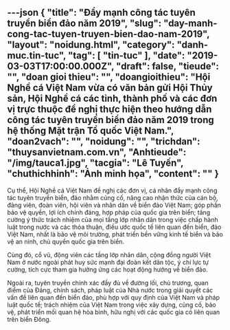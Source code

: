---json
{
    "title": "Đẩy mạnh công tác tuyên truyền biển đảo năm 2019",
    "slug": "day-manh-cong-tac-tuyen-truyen-bien-dao-nam-2019",
    "layout": "noidung.html",
    "category": "danh-muc.tin-tuc",
    "tag": [
        "tin-tuc"
    ],
    "date": "2019-03-03T17:00:00.000Z",
    "draft": false,
    "tieude": "",
    "doan gioi thieu": "",
    "doangioithieu": "Hội Nghề cá Việt Nam vừa có văn bản gửi Hội Thủy sản, Hội Nghề cá các tỉnh, thành phố và các đơn vị trực thuộc đề nghị thực hiện theo hướng dẫn công tác tuyên truyền biển đảo năm 2019 trong hệ thống Mặt trận Tổ quốc Việt Nam.",
    "doan2vach": "",
    "noidung": "",
    "trichdan": "thuysanvietnam.com.vn",
    "Anhtieude": "/img/tauca1.jpg",
    "tacgia": "Lê Tuyến",
    "chuthichhinh": "Ảnh minh họa",
    "__content__": ""
}
---
<p>Cụ thể, Hội Nghề c&aacute; Việt Nam đề nghị c&aacute;c đơn vị, c&aacute; nh&acirc;n đẩy mạnh c&ocirc;ng t&aacute;c tuy&ecirc;n truyền biển, đảo nhằm củng cố, n&acirc;ng cao nhận thức của c&aacute;n bộ, đảng vi&ecirc;n, đo&agrave;n vi&ecirc;n, hội vi&ecirc;n v&agrave; nh&acirc;n d&acirc;n về biển đảo Việt Nam; g&oacute;p phần bảo vệ quyền, lợi &iacute;ch ch&iacute;nh đ&aacute;ng, hợp ph&aacute;p của quốc gia tr&ecirc;n biển; tăng cường &yacute; thức tr&aacute;ch nhiệm của mọi tầng lớp nh&acirc;n d&acirc;n trong việc chấp h&agrave;nh luật trong nước v&agrave; c&aacute;c thỏa thuận, điều ước quốc tế li&ecirc;n quan đến biển, đảo Việt Nam, nhất l&agrave; bảo vệ m&ocirc;i trường, ph&aacute;t triển bền vững kinh tế biển v&agrave; bảo vệ an ninh, chủ quyền quốc gia tr&ecirc;n biển.</p>

<p>C&ugrave;ng đ&oacute;, cổ vũ, động vi&ecirc;n c&aacute;c tầng lớp nh&acirc;n d&acirc;n, cộng đồng người Việt Nam ở nước ngo&agrave;i ph&aacute;t huy sức mạnh đại đo&agrave;n kết d&acirc;n tộc, &yacute; ch&iacute; lực tự cường, t&iacute;ch cực tham gia hưởng ứng c&aacute;c hoạt động hướng về biển đảo.</p>

<p>Ngo&agrave;i ra, tuy&ecirc;n truyền ch&iacute;nh x&aacute;c đầy đủ về đường lối, chủ trương, quan điểm của Đảng, ch&iacute;nh s&aacute;ch, ph&aacute;p luật của Nh&agrave; nước trong giải quyết c&aacute;c vấn đề li&ecirc;n quan đến biển đảo, ph&ugrave; hợp với quy định của Việt Nam v&agrave; ph&aacute;p luật quốc tế; tr&aacute;ch nhiệm của Việt Nam trong việc x&acirc;y dựng, củng cố, bảo vệ, ph&aacute;t triển mối quan hệ h&ograve;a b&igrave;nh, hữu nghị với c&aacute;c quốc gia c&oacute; li&ecirc;n quan tr&ecirc;n biển Đ&ocirc;ng.</p>

